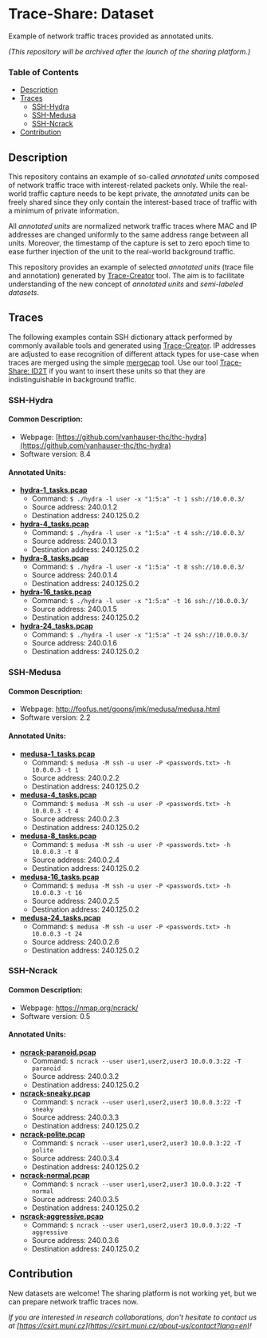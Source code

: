 # Trace-Share: Dataset

Example of network traffic traces provided as annotated units.

_(This repository will be archived after the launch of the sharing platform.)_

### Table of Contents

* [Description](#description)
* [Traces](#traces)
   + [SSH-Hydra](#ssh-hydra)
   + [SSH-Medusa](#ssh-medusa)
   + [SSH-Ncrack](#ssh-ncrack)
* [Contribution](#contribution)


## Description

This repository contains an example of so-called _annotated units_ composed of network traffic trace with interest-related packets only. While the real-world traffic capture needs to be kept private, the _annotated units_ can be freely shared since they only contain the interest-based trace of traffic with a minimum of private information.

All _annotated units_ are normalized network traffic traces where MAC and IP addresses are changed uniformly to the same address range between all units. Moreover, the timestamp of the capture is set to zero epoch time to ease further injection of the unit to the real-world background traffic.

This repository provides an example of selected _annotated units_ (trace file and annotation) generated by [Trace-Creator](https://github.com/Trace-Share/Trace-Creator) tool. The aim is to facilitate understanding of the new concept of _annotated units_ and _semi-labeled datasets_.


## Traces

The following examples contain SSH dictionary attack performed by commonly available tools and generated using [Trace-Creator](https://github.com/Trace-Share/Trace-Creator). IP addresses are adjusted to ease recognition of different attack types for use-case when traces are merged using the simple [mergecap](https://www.wireshark.org/docs/man-pages/mergecap.html) tool. Use our tool [Trace-Share: ID2T](https://github.com/Trace-Share/ID2T) if you want to insert these units so that they are indistinguishable in background traffic.

### SSH-Hydra

#### Common Description:

* Webpage: [https://github.com/vanhauser-thc/thc-hydra](https://github.com/vanhauser-thc/thc-hydra)
* Software version: 8.4

#### Annotated Units:

* **[hydra-1_tasks.pcap](./SSH-Hydra/hydra-1_tasks.pcap)**
   * Command: `$ ./hydra -l user -x "1:5:a" -t 1 ssh://10.0.0.3/`
   * Source address: 240.0.1.2
   * Destination address: 240.125.0.2
* **[hydra-4_tasks.pcap](./SSH-Hydra/hydra-4_tasks.pcap)**
   * Command: `$ ./hydra -l user -x "1:5:a" -t 4 ssh://10.0.0.3/`
   * Source address: 240.0.1.3
   * Destination address: 240.125.0.2 
* **[hydra-8_tasks.pcap](./SSH-Hydra/hydra-8_tasks.pcap)**
   * Command: `$ ./hydra -l user -x "1:5:a" -t 8 ssh://10.0.0.3/`
   * Source address: 240.0.1.4
   * Destination address: 240.125.0.2 
* **[hydra-16_tasks.pcap](./SSH-Hydra/hydra-16_tasks.pcap)**
   * Command: `$ ./hydra -l user -x "1:5:a" -t 16 ssh://10.0.0.3/`
   * Source address: 240.0.1.5
   * Destination address: 240.125.0.2 
* **[hydra-24_tasks.pcap](./SSH-Hydra/hydra-24_tasks.pcap)**
   * Command: `$ ./hydra -l user -x "1:5:a" -t 24 ssh://10.0.0.3/`
   * Source address: 240.0.1.6
   * Destination address: 240.125.0.2 
    

### SSH-Medusa 

#### Common Description:

* Webpage: http://foofus.net/goons/jmk/medusa/medusa.html
* Software version: 2.2

#### Annotated Units:

* **[medusa-1_tasks.pcap](./SSH-Medusa/medusa-1_tasks.pcap)**
   * Command: `$ medusa -M ssh -u user -P <passwords.txt> -h 10.0.0.3 -t 1`
   * Source address: 240.0.2.2
   * Destination address: 240.125.0.2
* **[medusa-4_tasks.pcap](./SSH-Medusa/medusa-4_tasks.pcap)**
   * Command: `$ medusa -M ssh -u user -P <passwords.txt> -h 10.0.0.3 -t 4`
   * Source address: 240.0.2.3
   * Destination address: 240.125.0.2
* **[medusa-8_tasks.pcap](./SSH-Medusa/medusa-8_tasks.pcap)**
   * Command: `$ medusa -M ssh -u user -P <passwords.txt> -h 10.0.0.3 -t 8`
   * Source address: 240.0.2.4
   * Destination address: 240.125.0.2
* **[medusa-16_tasks.pcap](./SSH-Medusa/medusa-16_tasks.pcap)**
   * Command: `$ medusa -M ssh -u user -P <passwords.txt> -h 10.0.0.3 -t 16`
   * Source address: 240.0.2.5
   * Destination address: 240.125.0.2
* **[medusa-24_tasks.pcap](./SSH-Medusa/medusa-24_tasks.pcap)** 
   * Command: `$ medusa -M ssh -u user -P <passwords.txt> -h 10.0.0.3 -t 24`
   * Source address: 240.0.2.6
   * Destination address: 240.125.0.2

            
### SSH-Ncrack

#### Common Description:

* Webpage: https://nmap.org/ncrack/ 
* Software version: 0.5

#### Annotated Units:

* **[ncrack-paranoid.pcap](./SSH-Ncrack/ncrack-paranoid.pcap)**
   * Command: `$ ncrack --user user1,user2,user3 10.0.0.3:22 -T paranoid`
   * Source address: 240.0.3.2
   * Destination address: 240.125.0.2
* **[ncrack-sneaky.pcap](./SSH-Ncrack/ncrack-sneaky.pcap)**
   * Command: `$ ncrack --user user1,user2,user3 10.0.0.3:22 -T sneaky`
   * Source address: 240.0.3.3
   * Destination address: 240.125.0.2
* **[ncrack-polite.pcap](./SSH-Ncrack/ncrack-polite.pcap)**
   * Command: `$ ncrack --user user1,user2,user3 10.0.0.3:22 -T polite`
   * Source address: 240.0.3.4
   * Destination address: 240.125.0.2
* **[ncrack-normal.pcap](./SSH-Ncrack/ncrack-normal.pcap)**
   * Command: `$ ncrack --user user1,user2,user3 10.0.0.3:22 -T normal`
   * Source address: 240.0.3.5
   * Destination address: 240.125.0.2
* **[ncrack-aggressive.pcap](./SSH-Ncrack/ncrack-aggressive.pcap)**
   * Command: `$ ncrack --user user1,user2,user3 10.0.0.3:22 -T aggressive`
   * Source address: 240.0.3.6
   * Destination address: 240.125.0.2


## Contribution

New datasets are welcome! The sharing platform is not working yet, but we can prepare network traffic traces now.

*If you are interested in research collaborations, don't hesitate to contact us at  [https://csirt.muni.cz](https://csirt.muni.cz/about-us/contact?lang=en)!*
